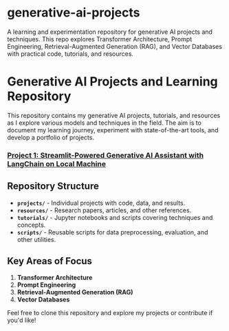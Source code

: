 # generative-ai-projects
A learning and experimentation repository for generative AI projects and techniques. This repo explores Transformer Architecture, Prompt Engineering, Retrieval-Augmented Generation (RAG), and Vector Databases with practical code, tutorials, and resources.

# Generative AI Projects and Learning Repository

This repository contains my generative AI projects, tutorials, and resources as I explore various models and techniques in the field. The aim is to document my learning journey, experiment with state-of-the-art tools, and develop a portfolio of projects.

  ### [Project 1: Streamlit-Powered Generative AI Assistant with LangChain on Local Machine](https://github.com/Thomas-K-John/generative-ai-projects/tree/main/projects/ai_assistant_with_langchain_on_local_machine)

## Repository Structure
- **`projects/`** - Individual projects with code, data, and results.
- **`resources/`** - Research papers, articles, and other references.
- **`tutorials/`** - Jupyter notebooks and scripts covering techniques and concepts.
- **`scripts/`** - Reusable scripts for data preprocessing, evaluation, and other utilities.

## Key Areas of Focus
1. **Transformer Architecture**
2. **Prompt Engineering**
3. **Retrieval-Augmented Generation (RAG)**
4. **Vector Databases**

Feel free to clone this repository and explore my projects or contribute if you'd like!

